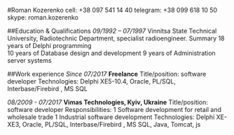 #Roman Kozerenko
cell: +38 097 541 14 40
telegram: +38 099 618 10 50
skype: roman.kozerenko

##Education & Qualifications
*09/1992 – 07/1997* Vinnitsa State Technical University, Radiotechnic Department, specialist radioengineer. 
Summary 
18 years of  Delphi programming 	 
10 years of  Database design and development
9 years of  Administration server systems

##Work experience
*Since 07/2017*
**Freelance**
Title/position: software developer
Technologies: Delphi XE5-10.4, Oracle, PL/SQL, Interbase/Firebird , MS SQL

*08/2009 - 07/2017*
**Vimas Technologies, Kyiv, Ukraine** 
Title/position: software developer
Responsibilities: 
1 Software development for retail and wholesale trade
1 Industrial software development
Technologies: Delphi XE-XE3, Oracle, PL/SQL, Interbase/Firebird , MS SQL, Java, Tomcat, js

